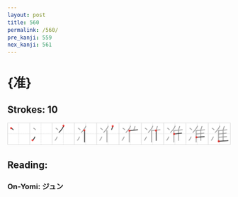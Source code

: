 ```yaml
---
layout: post
title: 560
permalink: /560/
pre_kanji: 559
nex_kanji: 561
---
```


# {准}

## Strokes: 10

<div class="stroke"><img src="../images/E58786.png" /></div>

## Reading:

### On-Yomi: ジュン
